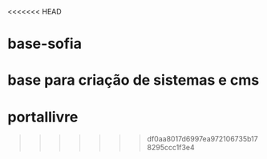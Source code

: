 <<<<<<< HEAD
# base-sofia
base para criação de sistemas e cms
=======
# portallivre
>>>>>>> df0aa8017d6997ea972106735b178295ccc1f3e4
